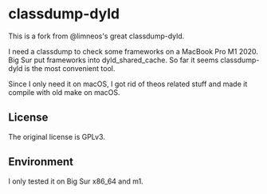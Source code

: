 classdump-dyld
==============
This is a fork from  @limneos's great classdump-dyld.

I need a classdump to check some frameworks on a MacBook Pro M1 2020. Big Sur put frameworks into dyld_shared_cache.
So far it seems classdump-dyld is the most convenient tool.

Since I only need it on macOS, I got rid of theos related stuff and made it compile with old make on macOS.


License
-----------
The original license is GPLv3.


Environment
-----------
I only tested it on Big Sur x86_64 and m1.
